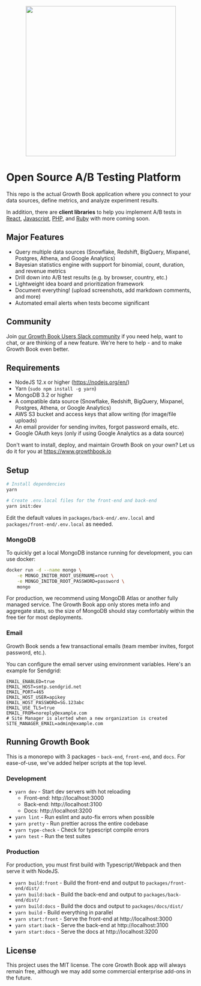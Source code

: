 <p align="center"><img src="https://www.growthbook.io/logos/growthbook-logo@2x.png" width="400px" /></p>

# Open Source A/B Testing Platform

This repo is the actual Growth Book application where you connect to your data sources, define metrics, and analyze experiment results.

In addition, there are **client libraries** to help you implement A/B tests in [React](https://github.com/growthbook/growthbook-react), [Javascript](https://github.com/growthbook/growthbook-js), [PHP](https://github.com/growthbook/growthbook-php), and [Ruby](https://github.com/growthbook/growthbook-ruby) with more coming soon.

## Major Features

- Query multiple data sources (Snowflake, Redshift, BigQuery, Mixpanel, Postgres, Athena, and Google Analytics)
- Bayesian statistics engine with support for binomial, count, duration, and revenue metrics
- Drill down into A/B test results (e.g. by browser, country, etc.)
- Lightweight idea board and prioritization framework
- Document everything! (upload screenshots, add markdown comments, and more)
- Automated email alerts when tests become significant

## Community

Join [our Growth Book Users Slack community](https://join.slack.com/t/growthbookusers/shared_invite/zt-oiq9s1qd-dHHvw4xjpnoRV1QQrq6vUg) if you need help, want to chat, or are thinking of a new feature. We're here to help - and to make Growth Book even better.

## Requirements

- NodeJS 12.x or higher (https://nodejs.org/en/)
- Yarn (`sudo npm install -g yarn`)
- MongoDB 3.2 or higher
- A compatible data source (Snowflake, Redshift, BigQuery, Mixpanel, Postgres, Athena, or Google Analytics)
- AWS S3 bucket and access keys that allow writing (for image/file uploads)
- An email provider for sending invites, forgot password emails, etc.
- Google OAuth keys (only if using Google Analytics as a data source)

Don't want to install, deploy, and maintain Growth Book on your own? Let us do it for you at https://www.growthbook.io

## Setup

```sh
# Install dependencies
yarn

# Create .env.local files for the front-end and back-end
yarn init:dev
```

Edit the default values in `packages/back-end/.env.local` and `packages/front-end/.env.local` as needed.

### MongoDB

To quickly get a local MongoDB instance running for development, you can use docker:

```sh
docker run -d --name mongo \
    -e MONGO_INITDB_ROOT_USERNAME=root \
    -e MONGO_INITDB_ROOT_PASSWORD=password \
    mongo
```

For production, we recommend using MongoDB Atlas or another fully managed service.
The Growth Book app only stores meta info and aggregate stats, so the size of MongoDB should stay comfortably within the free tier for most deployments.

### Email

Growth Book sends a few transactional emails (team member invites, forgot password, etc.).

You can configure the email server using environment variables. Here's an example for Sendgrid:

```
EMAIL_ENABLED=true
EMAIL_HOST=smtp.sendgrid.net
EMAIL_PORT=465
EMAIL_HOST_USER=apikey
EMAIL_HOST_PASSWORD=SG.123abc
EMAIL_USE_TLS=true
EMAIL_FROM=noreply@example.com
# Site Manager is alerted when a new organization is created
SITE_MANAGER_EMAIL=admin@example.com
```

## Running Growth Book

This is a monorepo with 3 packages - `back-end`, `front-end`, and `docs`. For ease-of-use, we've added helper scripts at the top level.

### Development

- `yarn dev` - Start dev servers with hot reloading
  - Front-end: http://localhost:3000
  - Back-end: http://localhost:3100
  - Docs: http://localhost:3200
- `yarn lint` - Run eslint and auto-fix errors when possible
- `yarn pretty` - Run prettier across the entire codebase
- `yarn type-check` - Check for typescript compile errors
- `yarn test` - Run the test suites

### Production

For production, you must first build with Typescript/Webpack and then serve it with NodeJS.

- `yarn build:front` - Build the front-end and output to `packages/front-end/dist/`
- `yarn build:back` - Build the back-end and output to `packages/back-end/dist/`
- `yarn build:docs` - Build the docs and output to `packages/docs/dist/`
- `yarn build` - Build everything in parallel
- `yarn start:front` - Serve the front-end at http://localhost:3000
- `yarn start:back` - Serve the back-end at http://localhost:3100
- `yarn start:docs` - Serve the docs at http://localhost:3200

## License

This project uses the MIT license. The core Growth Book app will always remain free, although we may add some commercial enterprise add-ons in the future.
